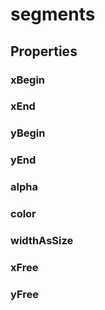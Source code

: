 # segments

## Properties

### xBegin
### xEnd
### yBegin
### yEnd

### alpha
### color
### widthAsSize
### xFree
### yFree
